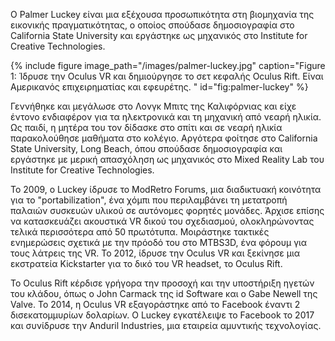 Ο Palmer Luckey είναι μια εξέχουσα προσωπικότητα στη βιομηχανία της εικονικής πραγματικότητας, ο οποίος σπούδασε δημοσιογραφία στο California State University και εργάστηκε ως μηχανικός στο Institute for Creative Technologies.

{% include figure image_path="/images/palmer-luckey.jpg" caption="Figure 1: Ίδρυσε την Oculus VR και δημιούργησε το σετ κεφαλής Oculus Rift. Είναι Αμερικανός επιχειρηματίας και εφευρέτης. " id="fig:palmer-luckey" %}

Γεννήθηκε και μεγάλωσε στο Λονγκ Μπιτς της Καλιφόρνιας και είχε έντονο ενδιαφέρον για τα ηλεκτρονικά και τη μηχανική από νεαρή ηλικία. Ως παιδί, η μητέρα του τον δίδασκε στο σπίτι και σε νεαρή ηλικία παρακολούθησε μαθήματα στο κολέγιο. Αργότερα φοίτησε στο California State University, Long Beach, όπου σπούδασε δημοσιογραφία και εργάστηκε με μερική απασχόληση ως μηχανικός στο Mixed Reality Lab του Institute for Creative Technologies.

Το 2009, ο Luckey ίδρυσε το ModRetro Forums, μια διαδικτυακή κοινότητα για το "portabilization", ένα χόμπι που περιλαμβάνει τη μετατροπή παλαιών συσκευών υλικού σε αυτόνομες φορητές μονάδες. Άρχισε επίσης να κατασκευάζει ακουστικά VR δικού του σχεδιασμού, ολοκληρώνοντας τελικά περισσότερα από 50 πρωτότυπα. Μοιράστηκε τακτικές ενημερώσεις σχετικά με την πρόοδό του στο MTBS3D, ένα φόρουμ για τους λάτρεις της VR. Το 2012, ίδρυσε την Oculus VR και ξεκίνησε μια εκστρατεία Kickstarter για το δικό του VR headset, το Oculus Rift.

Το Oculus Rift κέρδισε γρήγορα την προσοχή και την υποστήριξη ηγετών του κλάδου, όπως ο John Carmack της id Software και ο Gabe Newell της Valve. Το 2014, η Oculus VR εξαγοράστηκε από το Facebook έναντι 2 δισεκατομμυρίων δολαρίων. Ο Luckey εγκατέλειψε το Facebook το 2017 και συνίδρυσε την Anduril Industries, μια εταιρεία αμυντικής τεχνολογίας.
